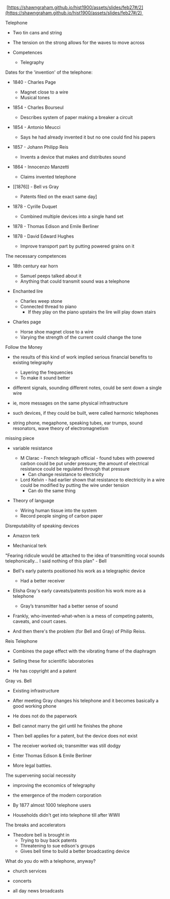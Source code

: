  [https://shawngraham.github.io/hist1900/assets/slides/feb27#/2](https://shawngraham.github.io/hist1900/assets/slides/feb27#/2) 

Telephone 

-   Two tin cans and string 
    
-   The tension on the strong allows for the waves to move across 
    
-   Competences 
	-   Telegraphy 

Dates for the 'invention' of the telephone:

-   ­1840 - Charles Page
	-   Magnet close to a wire
	-   Musical tones 
	
-   ­1854 - Charles Bourseul
	-   Describes system of paper making a breaker a circuit 

-   ­1854 - Antonio Meucci
	-   Says he had already invented it but no one could find his papers

-   ­1857 - Johann Philipp Reis
	-   Invents a device that makes and distributes sound 

-   ­1864 - Innocenzo Manzetti
	-   Claims invented telephone 

-  [[1876]] - Bell vs Gray
	-   Patents filed on the exact same day]

-   ­1878 - Cyrille Duquet
	-   Combined multiple devices into a single hand set 

-   ­1878 - Thomas Edison and Emile Berliner

-   ­1878 - David Edward Hughes
	-   Improve transport part by putting powered grains on it 

The necessary competences 

-   18th century ear horn 
	-   Samuel peeps talked about it 
	-   Anything that could transmit sound was a telephone
    
-   Enchanted lire 
	-   Charles weep stone 
	-   Connected thread to piano 
		-   If they play on the piano upstairs the lire will play down stairs 
    
-   Charles page 
	-   Horse shoe magnet close to a wire 
	-   Varying the strength of the current could change the tone 

Follow the Money

-   the results of this kind of work implied serious financial benefits to existing telegraphy
	-   Layering the frequencies 
	-   To make it sound better 
    
-   different signals, sounding different notes, could be sent down a single wire
    
-   ie, more messages on the same physical infrastructure
    
-   such devices, if they could be built, were called harmonic telephones
    
-   string phone, megaphone, speaking tubes, ear trumps, sound resonators, wave theory of electromagnetism

missing piece

-   variable resistance
	-   M Clarac - French telegraph official - found tubes with powered carbon could be put under pressure; the amount of electrical resistance could be regulated through that pressure
		-   Can change resistance to electricity 
	-   Lord Kelvin - had earlier shown that resistance to electricity in a wire could be modified by putting the wire under tension
		-   Can do the same thing 
    
-   Theory of language 
	-   Wiring human tissue into the system 
	-   Record people singing of carbon paper

Disreputability of speaking devices

-   Amazon terk 
    
-   Mechanical terk
    
"Fearing ridicule would be attached to the idea of transmitting vocal sounds telephonically... I said nothing of this plan" - Bell

-   Bell's early patents positioned his work as a telegraphic device
	-   Had a better receiver 

-   Elisha Gray's early caveats/patents position his work more as a telephone
	-   Gray’s transmitter had a better sense of sound 

-   Frankly, who-invented-what-when is a mess of competing patents, caveats, and court cases.
    
-   And then there's the problem (for Bell and Gray) of Philip Reiss.

Reis Telephone 

-   Combines the page effect with the vibrating frame of the diaphragm 
    
-   Selling these for scientific laboratories 
    
-   He has copyright and a patent 

Gray vs. Bell 

-   Existing infrastructure 
    
-   After meeting Gray changes his telephone and it becomes basically a good working phone 
    
-   He does not do the paperwork 
    
-   Bell cannot marry the girl until he finishes the phone 
    
-   Then bell applies for a patent, but the device does not exist
    
-   The receiver worked ok; transmitter was still dodgy
    
-   Enter Thomas Edison & Emile Berliner
    
-   More legal battles.

The supervening social necessity

-   improving the economics of telegraphy
    
-   the emergence of the modern corporation
    
-   By 1877 almost 1000 telephone users 
    
-   Households didn't get into telephone till after WWII

The breaks and accelerators 

-   Theodore bell is brought in 
	-   Trying to buy back patents 
	-   Threatening to sue edison's groups 
	-   Gives bell time to build a better broadcasting device

What do you do with a telephone, anyway?

-   church services
    
-   concerts
    
-   all day news broadcasts
